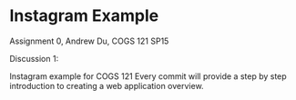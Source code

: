 Instagram Example
===========

Assignment 0, Andrew Du, COGS 121 SP15

Discussion 1:

Instagram example for COGS 121
Every commit will provide a step by step introduction to creating a web application overview.
